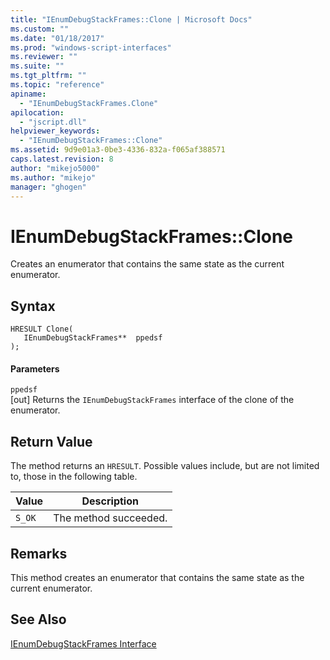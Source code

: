 ```yaml
---
title: "IEnumDebugStackFrames::Clone | Microsoft Docs"
ms.custom: ""
ms.date: "01/18/2017"
ms.prod: "windows-script-interfaces"
ms.reviewer: ""
ms.suite: ""
ms.tgt_pltfrm: ""
ms.topic: "reference"
apiname: 
  - "IEnumDebugStackFrames.Clone"
apilocation: 
  - "jscript.dll"
helpviewer_keywords: 
  - "IEnumDebugStackFrames::Clone"
ms.assetid: 9d9e01a3-0be3-4336-832a-f065af388571
caps.latest.revision: 8
author: "mikejo5000"
ms.author: "mikejo"
manager: "ghogen"
---
```

# IEnumDebugStackFrames::Clone
Creates an enumerator that contains the same state as the current enumerator.  
  
## Syntax  
  
```  
HRESULT Clone(  
   IEnumDebugStackFrames**  ppedsf  
);  
```  
  
#### Parameters  
 `ppedsf`  
 [out] Returns the `IEnumDebugStackFrames` interface of the clone of the enumerator.  
  
## Return Value  
 The method returns an `HRESULT`. Possible values include, but are not limited to, those in the following table.  
  
|Value|Description|  
|-----------|-----------------|  
|`S_OK`|The method succeeded.|  
  
## Remarks  
 This method creates an enumerator that contains the same state as the current enumerator.  
  
## See Also  
 [IEnumDebugStackFrames Interface](../../winscript/reference/ienumdebugstackframes-interface.md)